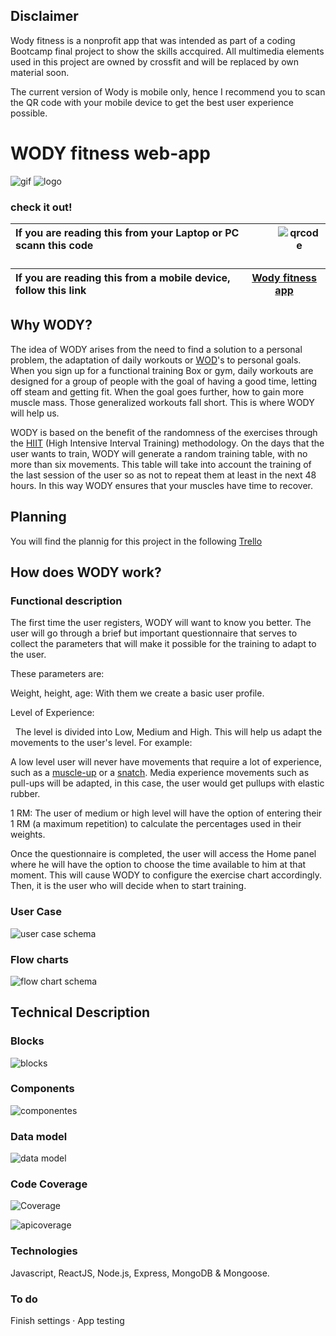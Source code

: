 ## Disclaimer 

Wody fitness is a nonprofit app that was intended as part of a coding  Bootcamp final project to show the skills accquired. All multimedia elements used in this project are owned by crossfit and will be replaced by own material soon. 

The current version of Wody is mobile only, hence I recommend you to scan the QR code with your mobile device to get the best user experience possible.
 
# WODY  fitness web-app 
![gif](https://media.giphy.com/media/hWddcO7xQWCqIew5rH/giphy.gif) ![logo](./wody-doc/images/logo.png) 

### check it out!
|If you are reading this from your Laptop or PC scann this code  | ![qrcode](./wody-doc/images/frames.jpg) |
|:-|-|
###
|If you are reading this from a mobile device, follow this link| [Wody fitness app](https://wody.surge.sh)|
|:-|-|



## Why WODY?

The idea of WODY arises from the need to find a solution to a personal problem, the adaptation of daily workouts or [WOD](https://openboxmagazine.com/que-es-un-wod-entrenamiento-del-dia/)'s to personal goals. When you sign up for a functional training Box or gym, daily workouts are designed for a group of people with the goal of having a good time, letting off steam and getting fit. When the goal goes further, how to gain more muscle mass. Those generalized workouts fall short. This is where WODY will help us.

WODY is based on the benefit of the randomness of the exercises through the [HIIT](https://es.wikipedia.org/wiki/Entrenamiento_de_intervalos_de_alta_intensidad) (High Intensive Interval Training) methodology. On the days that the user wants to train, WODY will generate a random training table, with no more than six movements. This table will take into account the training of the last session of the user so as not to repeat them at least in the next 48 hours. In this way WODY ensures that your muscles have time to recover.

## Planning

You will find the plannig for this project in the following [Trello](https://trello.com/b/uqdv1Gk0/wody-app)


## How does WODY work?


### Functional description

The first time the user registers, WODY will want to know you better. The user will go through a brief but important questionnaire that serves to collect the parameters that will make it possible for the training to adapt to the user.

These parameters are:

Weight, height, age: With them we create a basic user profile.

Level of Experience:

  The level is divided into Low, Medium and High.
This will help us adapt the movements to the user's level. For example:

A low level user will never have movements that require a lot of experience, such as a [muscle-up](https://youtu.be/1fQdBZfIuIY) or a [snatch](https://youtu.be/UBc5N_-xdqo). Media experience movements such as pull-ups will be adapted, in this case, the user would get pullups with elastic rubber.

1 RM: The user of medium or high level will have the option of entering their 1 RM (a maximum repetition) to calculate the percentages used in their weights.

Once the questionnaire is completed, the user will access the Home panel where he will have the option to choose the time available to him at that moment. This will cause WODY to configure the exercise chart accordingly. Then, it is the user who will decide when to start training.


### User Case
![user case schema](./wody-doc/images/usercase.jpg)

### Flow charts

![flow chart schema](./wody-doc/images/ucd1.jpg)


## Technical Description 

### Blocks

![blocks](./wody-doc/images/blocks.jpg)

### Components

![componentes](./wody-doc/images/components.png)

### Data model

![data model](./wody-doc/images/datamodel.jpg)


### Code Coverage

![Coverage](https://img.shields.io/badge/Coverage-99.18%25-green.svg)

![apicoverage](./wody-doc/images/apicoverage.jpg)

### Technologies

Javascript, ReactJS, Node.js, Express, MongoDB & Mongoose.

### To do 
Finish settings ·
App testing
